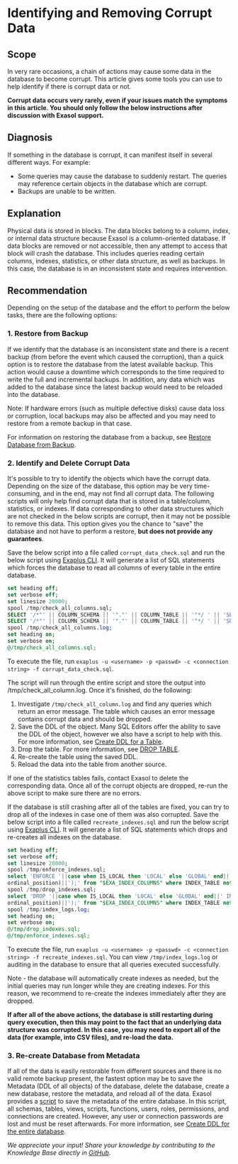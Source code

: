 # Identifying and Removing Corrupt Data

## Scope

In very rare occasions, a chain of actions may cause some data in the database to become corrupt. This article gives some tools you can use to help identify if there is corrupt data or not. 

**Corrupt data occurs very rarely, even if your issues match the symptoms in this article. You should only follow the below instructions after discussion with Exasol support.**

## Diagnosis

If something in the database is corrupt, it can manifest itself in several different ways. For example:
* Some queries may cause the database to suddenly restart. The queries may reference certain objects in the database which are corrupt.
* Backups are unable to be written.

## Explanation

Physical data is stored in blocks. The data blocks belong to a column, index, or internal data structure because Exasol is a column-oriented database. If data blocks are removed or not accessible, then any attempt to access that block will crash the database. This includes queries reading certain columns, indexes, statistics, or other data structure, as well as backups. In this case, the database is in an inconsistent state and requires intervention.

## Recommendation

Depending on the setup of the database and the effort to perform the below tasks, there are the following options:

### 1. Restore from Backup
If we identify that the database is an inconsistent state and there is a recent backup (from before the event which caused the corruption), than a quick option is to restore the database from the latest available backup. This action would cause a downtime which corresponds to the time required to write the full and incremental backups. In addition, any data which was added to the database since the latest  backup would need to be reloaded into the database. 

Note: If hardware errors (such as multiple defective disks) cause data loss or corruption, local backups may also be affected and you may need to restore from a remote backup in that case. 

For information on restoring the database from a backup, see [Restore Database from Backup](https://docs.exasol.com/db/latest/administration/on-premise/backup_restore/restore_database.htm).

### 2. Identify and Delete Corrupt Data
It's possible to try to identify the objects which have the corrupt data. Depending on the size of the database, this option may be very time-consuming, and in the end, may not find all corrupt data. The following scripts will only help find corrupt data that is stored in a table/column, statistics, or indexes. If data corresponding to other data structures which are not checked in the below scripts are corrupt, then it may not be possible to remove this data. This option gives you the chance to "save" the database and not have to perform a restore, **but does not provide any guarantees**. 

Save the below script into a file called `corrupt_data_check.sql` and run the below script using [Exaplus CLI](https://docs.exasol.com/db/latest/connect_exasol/sql_clients/exaplus_cli/exaplus_cli.htm). It will generate a list of SQL statements which forces the database to read all columns of every table in the entire database. 

```sql
set heading off;
set verbose off;
set linesize 20000;
spool /tmp/check_all_columns.sql;
SELECT '/*"' || COLUMN_SCHEMA || '"."' || COLUMN_TABLE || '"*/ ' || 'SELECT '||GROUP_CONCAT(CASE WHEN column_type='BOOLEAN' THEN 'COUNT("'||column_name||'")' WHEN column_type LIKE '%CHAR%' THEN 'MIN(LENGTH("'||column_name||'"))' ELSE 'MIN("'||column_name||'")' END ORDER BY column_ordinal_position)||' FROM "'||column_schema||'"."'||column_table||'";' FROM SYS."$EXA_SYS_COLUMNS_BASE" where column_schema='EXA_STATISTICS' and column_object_type='TABLE' group by column_table,column_schema order by column_table desc;
SELECT '/*"' || COLUMN_SCHEMA || '"."' || COLUMN_TABLE || '"*/ ' || 'SELECT '||GROUP_CONCAT(CASE WHEN column_type='BOOLEAN' THEN 'COUNT("'||column_name||'")' WHEN column_type LIKE '%CHAR%' THEN 'MIN(LENGTH("'||column_name||'"))' ELSE 'MIN("'||column_name||'")' END ORDER BY column_ordinal_position)||' FROM "'||column_schema||'"."'||column_table||'";' FROM SYS.EXA_DBA_COLUMNS where column_object_type='TABLE' group by column_table,column_schema order by column_table desc;
spool /tmp/check_all_columns.log;
set heading on;
set verbose on;
@/tmp/check_all_columns.sql;
```

To execute the file, run `exaplus -u <username> -p <passwd> -c <connection string> -f corrupt_data_check.sql`. 

The script will run through the entire script and store the output into /tmp/check_all_column.log. Once it's finished, do the following:
1. Investigate `/tmp/check_all_column.log` and find any queries which return an error message. The table which causes an error message contains corrupt data and should be dropped.
2. Save the DDL of the object. Many SQL Editors offer the ability to save the DDL of the object, however we also have a script to help with this. For more information, see [Create DDL for a Table](create-ddl-for-a-table.md).
3. Drop the table. For more information, see [DROP TABLE](https://docs.exasol.com/db/latest/sql/drop_table.htm).
4. Re-create the table using the saved DDL.
5. Reload the data into the table from another source. 

If one of the statistics tables fails, contact Exasol to delete the corresponding data. Once all of the corrupt objects are dropped, re-run the above script to make sure there are no errors. 

If the database is still crashing after all of the tables are fixed, you can try to drop all of the indexes in case one of them was also corrupted. Save the below script into a file called `recreate_indexes.sql` and run the below script using [Exaplus CLI](https://docs.exasol.com/db/latest/connect_exasol/sql_clients/exaplus_cli/exaplus_cli.htm). It will generate a list of SQL statements which drops and re-creates all indexes on the database.



```sql
set heading off;
set verbose off;
set linesize 20000;
spool /tmp/enforce_indexes.sql;
select 'ENFORCE '||case when IS_LOCAL then 'LOCAL' else 'GLOBAL' end||' INDEX ON "'||INDEX_SCHEMA||'"."'||INDEX_TABLE||'" ('||GROUP_CONCAT(('"'||COLUMN_NAME||'"')  order by
ordinal_position)||');' from "$EXA_INDEX_COLUMNS" where INDEX_TABLE not like 'RPL:%'  group by index_object_id, index_schema, index_table, is_local order by COUNT(*) ASC;
spool /tmp/drop_indexes.sql;
select 'DROP '||case when IS_LOCAL then 'LOCAL' else 'GLOBAL' end||' INDEX ON "'||INDEX_SCHEMA||'"."'||INDEX_TABLE||'" ('||GROUP_CONCAT(('"'||COLUMN_NAME||'"')  order by
ordinal_position)||');' from "$EXA_INDEX_COLUMNS" where INDEX_TABLE not like 'RPL:%'  group by index_object_id, index_schema, index_table, is_local order by COUNT(*) ASC;
spool /tmp/index_logs.log;
set heading on;
set verbose on;
@/tmp/drop_indexes.sql;
@/tmp/enforce_indexes.sql;
```

To execute the file, run `exaplus -u <username> -p <passwd> -c <connection string> -f recreate_indexes.sql`. You can view `/tmp/index_logs.log` or auditing in the database to ensure that all queries executed successfully.

Note - the database will automatically create indexes as needed, but the initial queries may run longer while they are creating indexes. For this reason, we recommend to re-create the indexes immediately after they are dropped.  

**If after all of the above actions, the database is still restarting during query execution, then this may point to the fact that an underlying data structure was corrupted. In this case, you may need to export all of the data (for example, into CSV files), and re-load the data.**

### 3. Re-create Database from Metadata

If all of the data is easily restorable from different sources and there is no valid remote backup present, the fastest option may be to save the Metadata (DDL of all objects) of the database, delete the database, create a new database, restore the metadata, and reload all of the data. Exasol provides a [script](https://raw.githubusercontent.com/exasol/exa-toolbox/master/utilities/create_db_ddl.sql) to save the metadata of the entire database. In this script, all schemas, tables, views, scripts, functions, users, roles, permissions, and connections are created. However, any user or connection passwords are lost and must be reset afterwards. For more information, see [Create DDL for the entire database](create-ddl-for-the-entire-database.md).

*We appreciate your input! Share your knowledge by contributing to the Knowledge Base directly in [GitHub](https://github.com/exasol/public-knowledgebase).* 